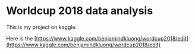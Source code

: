 # Worldcup 2018 data analysis

This is my project on kaggle.

Here is the [https://www.kaggle.com/benjamindkluong/wordcup2018/edit](https://www.kaggle.com/benjamindkluong/wordcup2018/edit)

